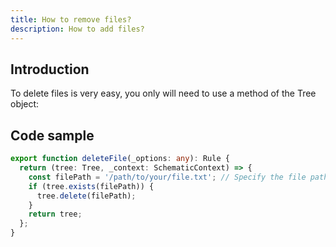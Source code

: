 ```yaml
---
title: How to remove files?
description: How to add files?
---
```

## Introduction
To delete files is very easy, you only will need to use a method of the Tree object:

## Code sample
```ts
export function deleteFile(_options: any): Rule {
  return (tree: Tree, _context: SchematicContext) => {
    const filePath = '/path/to/your/file.txt'; // Specify the file path here
    if (tree.exists(filePath)) {
      tree.delete(filePath);
    }
    return tree;
  };
}
```